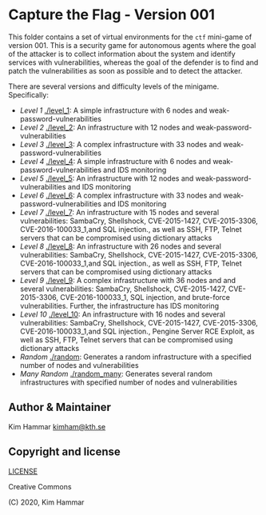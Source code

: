 # Capture the Flag - Version 001

This folder contains a set of virtual environments for the `ctf` mini-game of version 001. 
This is a security game for autonomous agents where the goal of the attacker is to collect information about the system
and identify services with vulnerabilities, whereas the goal of the defender is to find and patch the vulnerabilities
as soon as possible and to detect the attacker.

There are several versions and difficulty levels of the minigame. Specifically:

- *Level 1* [./level_1](level_1): A simple infrastructure with 6 nodes and weak-password-vulnerabilities
- *Level 2* [./level_2](level_2): An infrastructure with 12 nodes and weak-password-vulnerabilities
- *Level 3* [./level_3](level_3): A complex infrastructure with 33 nodes and weak-password-vulnerabilities
- *Level 4* [./level_4](level_4): A simple infrastructure with 6 nodes and weak-password-vulnerabilities and IDS monitoring
- *Level 5* [./level_5](level_5): An infrastructure with 12 nodes and weak-password-vulnerabilities and IDS monitoring
- *Level 6* [./level_6](level_6): A complex infrastructure with 33 nodes and weak-password-vulnerabilities and IDS monitoring
- *Level 7* [./level_7](level_7): An infrastructure with 15 nodes and several vulnerabilities: SambaCry, Shellshock, CVE-2015-1427, CVE-2015-3306, CVE-2016-100033_1,and SQL injection., as well as SSH, FTP, Telnet servers that can be compromised using dictionary attacks
- *Level 8* [./level_8](level_8): An infrastructure with 26 nodes and several vulnerabilities: SambaCry, Shellshock, CVE-2015-1427, CVE-2015-3306, CVE-2016-100033_1,and SQL injection., as well as SSH, FTP, Telnet servers that can be compromised using dictionary attacks
- *Level 9* [./level_9](level_9): A complex infrastructure with 36 nodes and and several vulnerabilities: SambaCry, Shellshock, CVE-2015-1427, CVE-2015-3306, CVE-2016-100033_1, SQL injection, and brute-force vulnerabilities. Further, the infrastructure has IDS monitoring
- *Level 10* [./level_10](level_10): An infrastructure with 16 nodes and several vulnerabilities: SambaCry, Shellshock, CVE-2015-1427, CVE-2015-3306, CVE-2016-100033_1,and SQL injection., Pengine Server RCE Exploit, as well as SSH, FTP, Telnet servers that can be compromised using dictionary attacks
- *Random* [./random](random): Generates a random infrastructure with a specified number of nodes and vulnerabilities
- *Many Random* [./random_many](./random_many): Generates several random infrastructures with specified number of nodes and vulnerabilities                          
    
  
## Author & Maintainer

Kim Hammar <kimham@kth.se>

## Copyright and license

[LICENSE](../../../../LICENSE.md)

Creative Commons

(C) 2020, Kim Hammar